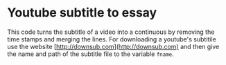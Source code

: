 # Youtube subtitle to essay

This code turns the subtitle of a video into a continuous by removing the time stamps and merging the lines. 
For downloading a youtube's subtitile use the website [http://downsub.com](http://downsub.com) and then give the name 
and path of the subtitle file to the variable `fname`.    
